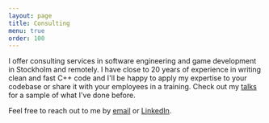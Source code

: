 ```yaml
---
layout: page
title: Consulting
menu: true
order: 100
---
```


I offer consulting services in software engineering and game development in Stockholm and remotely. I have close to
20 years of experience in writing clean and fast C++ code and I'll be happy to apply my expertise to your codebase
or share it with your employees in a training. Check out my [talks](/about) for a sample of what I've done before.

Feel free to reach out to me by [email](mailto:mro@puchiko.net) or [LinkedIn](https://www.linkedin.com/in/mathieu-ropert-a7b7501/).
